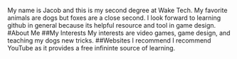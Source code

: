 My name is Jacob and this is my second degree at Wake Tech. My favorite animals are dogs but foxes are a close second. I look forward to learning github in general because its helpful resource and tool in game design.
#About Me
##My Interests
My interests are video games, game design, and teaching my dogs new tricks.
##Websites I recommend
I recommend YouTube as it provides a free infininte source of learning.
